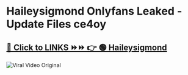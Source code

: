 
 # Haileysigmond Onlyfans Leaked - Update Files ce4oy

## <h2><a href="https://clipsfans.com/Haileysigmond&ref=git">🔗 Click to LINKS ⏩⏩ 👉 🟢 Haileysigmond </a></h2>

<a href="https://clipsfans.com/Haileysigmond&ref=git" rel="nofollow" data-target="animated-image.originalLink"><img src="https://i.ibb.co.com/xMMVF88/686577567.gif" alt="Viral Video Original" style="max-width: 100%; display: inline-block;" data-target="animated-image.originalImage"></a>

